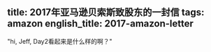 title: 2017年亚马逊贝索斯致股东的一封信
tags: amazon
english_title: 2017-amazon-letter
---
"hi, Jeff, Day2看起来是什么样的啊？"
